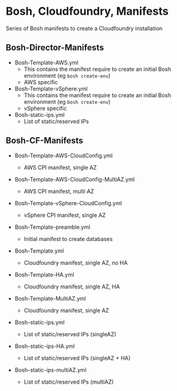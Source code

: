# Bosh, Cloudfoundry, Manifests

Series of Bosh manifests to create a Cloudfoundry installation

## Bosh-Director-Manifests
- Bosh-Template-AWS.yml
  - This contains the manifest require to create an initial Bosh environment (eg `bosh create-env`)
  - AWS specific
- Bosh-Template-vSphere.yml
  - This contains the manifest require to create an initial Bosh environment (eg `bosh create-env`)
  - vSphere specific
- Bosh-static-ips.yml
  - List of static/reserved IPs

## Bosh-CF-Manifests
- Bosh-Template-AWS-CloudConfig.yml
  - AWS CPI manifest, single AZ
- Bosh-Template-AWS-CloudConfig-MultiAZ.yml
  - AWS CPI manifest, multi AZ
- Bosh-Template-vSphere-CloudConfig.yml
  - vSphere CPI manifest, single AZ

- Bosh-Template-preamble.yml
  - Initial manifest to create databases

- Bosh-Template.yml
  - Cloudfoundry manifest, single AZ, no HA
- Bosh-Template-HA.yml
  - Cloudfoundry manifest, single AZ, HA
- Bosh-Template-MultiAZ.yml
  - Cloudfoundry manifest, single AZ

- Bosh-static-ips.yml
  - List of static/reserved IPs (singleAZ)
- Bosh-static-ips-HA.yml
  - List of static/reserved IPs (singleAZ + HA)
- Bosh-static-ips-multiAZ.yml
  - List of static/reserved IPs (multiAZ)
